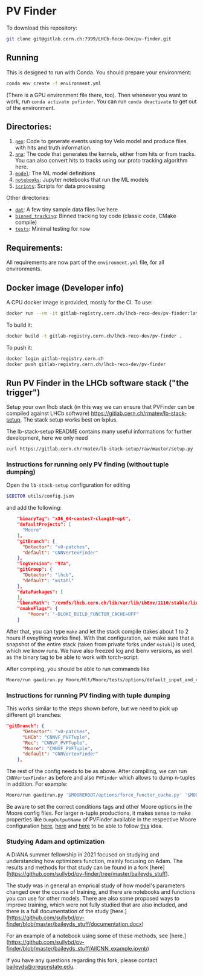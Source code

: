 # PV Finder

To download this repository:

```bash
git clone git@gitlab.cern.ch:7999/LHCb-Reco-Dev/pv-finder.git
```

## Running

This is designed to run with Conda. You should prepare your environment:

```bash
conda env create -f environment.yml
```

(There is a GPU environment file there, too). Then whenever you want to work, run `conda activate pvfinder`. You can run `conda deactivate` to get out of the environment.

## Directories:

1. [`gen`](gen): Code to generate events using toy Velo model and produce files with hits and truth information.
2. [`ana`](ana): The code that generates the kernels, either from hits or from tracks. You can also convert hits to tracks using our proto tracking algorithm here.
3. [`model`](model): The ML model definitions
4. [`notebooks`](notebooks): Jupyter notebooks that run the ML models
5. [`scripts`](scripts): Scripts for data processing

Other directories:

* [`dat`](dat): A few tiny sample data files live here
* [`binned_tracking`](binned_tracking): Binned tracking toy code (classic code, CMake compile)
* [`tests`](tests): Minimal testing for now

## Requirements:

All requirements are now part of the `environment.yml` file, for all environments.

## Docker image (Developer info)

A CPU docker image is provided, mostly for the CI. To use:

```bash
docker run --rm -it gitlab-registry.cern.ch/lhcb-reco-dev/pv-finder:latest
```

To build it:

```bash
docker build -t gitlab-registry.cern.ch/lhcb-reco-dev/pv-finder .
```

To push it:

```bash
docker login gitlab-registry.cern.ch
docker push gitlab-registry.cern.ch/lhcb-reco-dev/pv-finder
```

## Run PV Finder in the LHCb software stack ("the trigger")

Setup your own lhcb stack (in this way we can ensure that PVFinder can be compiled against LHCb software) https://gitlab.cern.ch/rmatev/lb-stack-setup. The stack setup works best on lxplus.

The lb-stack-setup README contains many useful informations for further development, here we only need
```sh
curl https://gitlab.cern.ch/rmatev/lb-stack-setup/raw/master/setup.py | python3 - stack
```

### Instructions for running only PV finding (without tuple dumping)

Open the `lb-stack-setup` configuration for editing
```sh
$EDITOR utils/config.json
```
and add the following:
```json
    "binaryTag": "x86_64-centos7-clang10-opt",
    "defaultProjects": [
      "Moore"
    ],
    "gitBranch": {
      "Detector": "v0-patches",
      "default": "CNNVertexFinder"
    },
    "lcgVersion": "97a",
    "gitGroup": {
      "Detector": "lhcb",
      "default": "mstahl"
    },
    "dataPackages": [
    ],
    "lbenvPath": "/cvmfs/lhcb.cern.ch/lib/var/lib/LbEnv/1110/stable/linux-64",
    "cmakeFlags": {
        "Moore": "-DLOKI_BUILD_FUNCTOR_CACHE=OFF"
    }
```
After that, you can type `make` and let the stack compile (takes about 1 to 2 hours if eveything works fine).
With that configuration, we make sure that a snapshot of the entire stack (taken from private forks under `mstahl`) is used, which we know runs. We have also freezed lcg and lbenv versions, as well as the binary tag to be able to work with torch-script.

After compiling, you should be able to run commands like 
```sh
Moore/run gaudirun.py Moore/Hlt/Moore/tests/options/default_input_and_conds_hlt1_FTv6.py Moore/Hlt/RecoConf/options/hlt1_reco_pvchecker.py 2>&1 | tee CNNVertexFinder.log
```

### Instructions for running PV finding with tuple dumping

This works similar to the steps shown before, but we need to pick up different git branches:

```json
"gitBranch": {
      "Detector": "v0-patches",
      "LHCb": "CNNVF_PVFTuple",
      "Rec": "CNNVF_PVFTuple",
      "Moore": "CNNVF_PVFTuple",
      "default": "CNNVertexFinder"
    },
```

The rest of the config needs to be as above. After compiling, we can run `CNNVertexFinder` as before and also `PVFinder` which allows to dump 
n-tuples in addition. For example:
```sh
Moore/run gaudirun.py '$MOOREROOT/options/force_functor_cache.py' '$MOOREROOT/options/ft_decoding_v6.py' '$MOOREROOT/tests/options/xdigi_minbias_input_and_conds_ftv6.py' --option 'from Moore import options; options.input_files=["root://x509up_u60317@eoslhcb.cern.ch//eos/lhcb/grid/prod/lhcb/MC/Upgrade/XDIGI/00091829/0000/00091829_00000087_1.xdigi"]' '$RECOCONFROOT/options/hlt1_PV_reco.py'
```

Be aware to set the correct conditions tags and other Moore options in the Moore config files. For larger n-tuple productions, it makes sense to make properties like `DumpOutputName` of PVFinder available in the respective Moore configuration [here](https://gitlab.cern.ch/mstahl/Moore/-/blob/9a164c00d1a86d0c5a694064bb3651a9f5a4f81b/Hlt/RecoConf/python/RecoConf/hlt1_tracking.py#L229), [here](https://gitlab.cern.ch/mstahl/Moore/-/blob/9a164c00d1a86d0c5a694064bb3651a9f5a4f81b/Hlt/RecoConf/python/RecoConf/standalone.py#L65) and [here](https://gitlab.cern.ch/mstahl/Moore/-/blob/9a164c00d1a86d0c5a694064bb3651a9f5a4f81b/Hlt/RecoConf/options/hlt1_PV_reco.py) to be able to follow [this](https://gitlab.cern.ch/mstahl/Moore/-/snippets/979#note_3936427) idea.

### Studying Adam and optimization 

A DIANA summer fellowship in 2021 focused on studying and understanding how optimizers function, mainly focusing on Adam. The results and methods for that study can be found in a fork [here] (https://github.com/sullybd/pv-finder/tree/master/baileyds_stuff).

The study was in general an emprical study of how model's parameters changed over the course of training, and there are notebooks and functions you can use for other models. There are also some proposed ways to improve training, which were not fully studied that are also included, and there is a full documentation of the study [here.] (https://github.com/sullybd/pv-finder/blob/master/baileyds_stuff/documentation.docx)

For an example of a notebook using some of these methods, see [here.] (https://github.com/sullybd/pv-finder/blob/master/baileyds_stuff/AllCNN_example.ipynb)

If you have any questions regarding this fork, please contact baileyds@oregonstate.edu.
